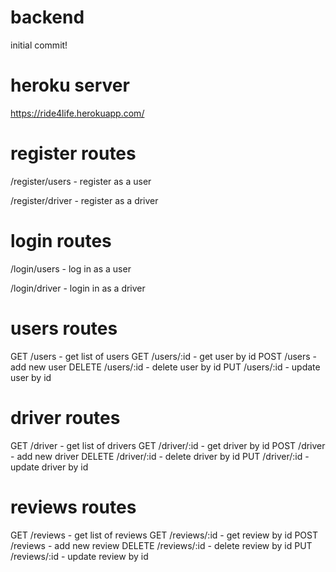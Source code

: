 # backend
initial commit!

# heroku server
https://ride4life.herokuapp.com/


# register routes
/register/users - register as a user

/register/driver - register as a driver 

# login routes
/login/users - log in as a user

/login/driver - login in as a driver

# users routes
GET /users - get list of users
GET /users/:id - get user by id
POST /users - add new user 
DELETE /users/:id - delete user by id
PUT /users/:id - update user by id

# driver routes
GET /driver - get list of drivers
GET /driver/:id - get driver by id
POST /driver - add new driver
DELETE /driver/:id - delete driver by id
PUT /driver/:id - update driver by id 

# reviews routes
GET /reviews - get list of reviews
GET /reviews/:id - get review by id
POST /reviews - add new review
DELETE /reviews/:id - delete review by id
PUT /reviews/:id - update review by id
